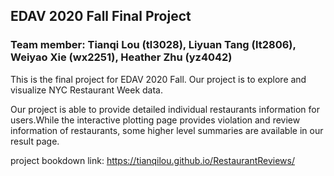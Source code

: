 ##  EDAV 2020 Fall Final Project

### Team member: Tianqi Lou (tl3028), Liyuan Tang (lt2806), Weiyao Xie (wx2251), Heather Zhu (yz4042)

This is the final project for EDAV 2020 Fall. Our project is to explore and visualize NYC Restaurant Week data.

Our project is able to provide detailed individual restaurants information for users.While the interactive plotting page provides violation and review information of restaurants, some higher level summaries are available in our result page.

project bookdown link: https://tianqilou.github.io/RestaurantReviews/
